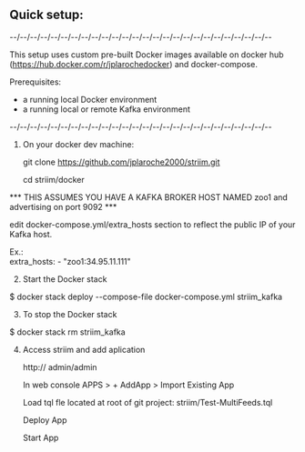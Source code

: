 
Quick setup:
------------

--/--/--/--/--/--/--/--/--/--/--/--/--/--/--/--/--/--/--/--/--/--/--/--/--/--

This setup uses custom pre-built Docker images available on docker hub 
(https://hub.docker.com/r/jplarochedocker) and docker-compose.

Prerequisites:
- a running local Docker environment
- a running local or remote Kafka environment

--/--/--/--/--/--/--/--/--/--/--/--/--/--/--/--/--/--/--/--/--/--/--/--/--/--

1. On your docker dev machine:

    git clone https://github.com/jplaroche2000/striim.git

    cd striim/docker

  *** THIS ASSUMES YOU HAVE A KAFKA BROKER HOST NAMED zoo1 and advertising on port 9092 ***

  edit docker-compose.yml/extra_hosts section to reflect the public IP of your Kafka host.

  Ex.:  
    extra_hosts:
    - "zoo1:34.95.11.111"  

2. Start the Docker stack

  $ docker stack deploy --compose-file docker-compose.yml striim_kafka


3. To stop the Docker stack

  $ docker stack rm striim_kafka


4. Access striim and add aplication

   http://<Docker host public IP>
   admin/admin
   
   In web console
   APPS > + AddApp > Import Existing App
   
   Load tql fle located at root of git project:
   striim/Test-MultiFeeds.tql
   
   Deploy App
   
   Start App
   
   
   
   
   
   
   
